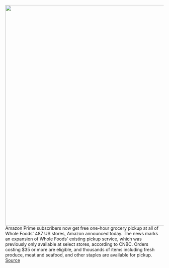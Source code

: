 <img src='https://cdn.vox-cdn.com/thumbor/yyFLwlRuiYFIaRIwp3yc0Oh3_AA=/0x0:4602x3232/1200x800/filters:focal(1933x1248:2669x1984)/cdn.vox-cdn.com/uploads/chorus_image/image/67664470/1277493199.jpg.0.jpg' width='700px' /><br/>
Amazon Prime subscribers now get free one-hour grocery pickup at all of Whole Foods' 487 US stores, Amazon announced today. The news marks an expansion of Whole Foods' existing pickup service, which was previously only available at select stores, according to CNBC. Orders costing $35 or more are eligible, and thousands of items including fresh produce, meat and seafood, and other staples are available for pickup.
<a href='https://www.theverge.com/2020/10/21/21526320/whole-foods-amazon-prime-one-hour-grocery-pickup-nationwide-target-walmart'> Source <a/>